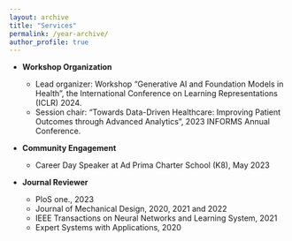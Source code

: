 ```yaml
---
layout: archive
title: "Services"
permalink: /year-archive/
author_profile: true
---
```




* <b> Workshop Organization </b>

    * Lead organizer: Workshop “Generative AI and Foundation Models in Health”, the International Conference on Learning Representations (ICLR) 2024.
    * Session chair:  “Towards Data-Driven Healthcare: Improving Patient Outcomes through Advanced Analytics”, 2023 INFORMS Annual Conference.

* <b> Community Engagement </b>
     * Career Day Speaker at Ad Prima Charter School (K8), May 2023

* <b> Journal Reviewer </b>
     * PloS one., 2023
     * Journal of Mechanical Design, 2020, 2021 and 2022
     * IEEE Transactions on Neural Networks and Learning System, 2021
     * Expert Systems with Applications, 2020
